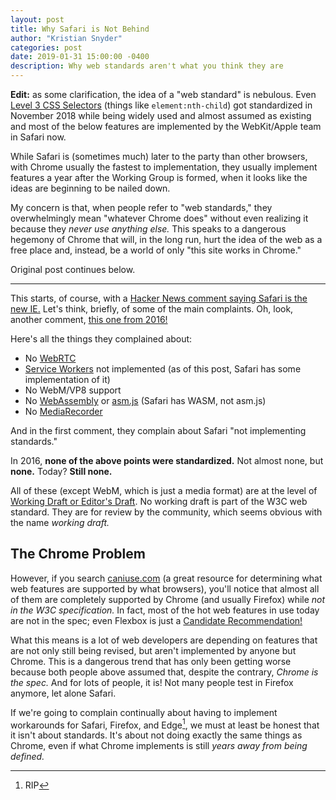```yaml
---
layout: post
title: Why Safari is Not Behind
author: "Kristian Snyder"
categories: post
date: 2019-01-31 15:00:00 -0400
description: Why web standards aren't what you think they are
---
```


**Edit:** as some clarification, the idea of a "web standard" is nebulous. 
Even [Level 3 CSS Selectors](https://www.w3.org/TR/2018/REC-selectors-3-20181106/)
(things like `element:nth-child`) got standardized in November 2018 while 
being widely used and almost assumed as existing and most of the below features
are implemented by the WebKit/Apple team in Safari now.

While Safari is (sometimes much) later to the party than other browsers, with
Chrome usually the fastest to implementation, they usually implement
features a year after the Working Group is formed, when it looks like the ideas
are beginning to be nailed down. 

My concern is that, when people refer to "web standards," they overwhelmingly
mean "whatever Chrome does" without even realizing it because they *never use
anything else.* This speaks to a dangerous hegemony of Chrome that will, in
the long run, hurt the idea of the web as a free place and, instead, be a world
of only "this site works in Chrome."

Original post continues below.

---

This starts, of course, with a 
[Hacker News comment saying Safari is the new IE.](https://news.ycombinator.com/item?id=19024609)
Let's think, briefly, of some of the main complaints. Oh, look, another
comment, [this one from 2016!](https://news.ycombinator.com/item?id=12052549)

Here's all the things they complained about:

- No [WebRTC](https://w3c.github.io/webrtc-pc/)
- [Service Workers](https://w3c.github.io/ServiceWorker/) not implemented
(as of this post, Safari has some implementation of it)
- No WebM/VP8 support
- No [WebAssembly](https://webassembly.github.io/spec/core/bikeshed/index.html)
or [asm.js](http://asmjs.org/spec/latest/) (Safari has WASM, not asm.js)
- No [MediaRecorder](https://w3c.github.io/mediacapture-record/MediaRecorder.html)

And in the first comment, they complain about Safari "not implementing standards."

In 2016, **none of the above points were standardized.** Not almost none, 
but **none.** Today? **Still none.**

All of these (except WebM, which is just a media format) are at
the level of [Working Draft or Editor's Draft](https://stackoverflow.com/a/7661387).
No working draft is part of the W3C web standard. They are for review by
the community, which seems obvious with the name *working draft.*

## The Chrome Problem

However, if you search [caniuse.com](https://caniuse.com) (a great resource for
determining what web features are supported by what browsers), you'll notice
that almost all of them are completely supported by Chrome (and usually
Firefox) while *not in the W3C specification.* In fact, most of the hot
web features in use today are not in the spec; even Flexbox is just a
[Candidate Recommendation!](https://caniuse.com/#feat=flexbox)

What this means is a lot of web developers are depending on features that
are not only still being revised, but aren't implemented by anyone but Chrome.
This is a dangerous trend that has only been getting worse because both
people above assumed that, despite the contrary,
*Chrome is the spec.* And for lots of people, it is!
Not many people test in Firefox anymore, let alone Safari.

If we're going to complain continually about having to implement workarounds
for Safari, Firefox, and Edge[^1], we must at least be honest that it isn't
about standards. It's about not doing exactly the same things as Chrome,
even if what Chrome implements is still *years away from being defined.*

[^1]: RIP
